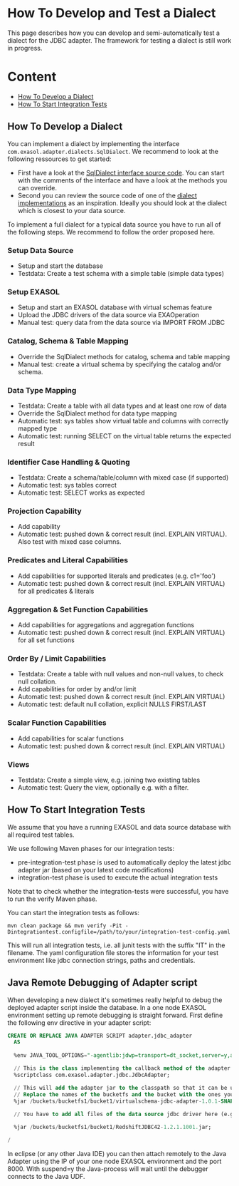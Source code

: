 # How To Develop and Test a Dialect
This page describes how you can develop and semi-automatically test a dialect for the JDBC adapter. The framework for testing a dialect is still work in progress.

# Content
* [How To Develop a Dialect](#how-to-develop-a-dialect)
* [How To Start Integration Tests](#how-to-start-integration-tests)

## How To Develop a Dialect
You can implement a dialect by implementing the interface ```com.exasol.adapter.dialects.SqlDialect```.
We recommend to look at the following ressources to get started:
* First have a look at the [SqlDialect interface source code](../virtualschema-jdbc-adapter/src/main/java/com/exasol/adapter/dialects/SqlDialect.java). You can start with the comments of the interface and have a look at the methods you can override.
* Second you can review the source code of one of the [dialect implementations](../virtualschema-jdbc-adapter/src/main/java/com/exasol/adapter/dialects/impl) as an inspiration. Ideally you should look at the dialect which is closest to your data source.

To implement a full dialect for a typical data source you have to run all of the following steps. We recommend to follow the order proposed here.

### Setup Data Source
* Setup and start the database
* Testdata: Create a test schema with a simple table (simple data types)

### Setup EXASOL
* Setup and start an EXASOL database with virtual schemas feature
* Upload the JDBC drivers of the data source via EXAOperation
* Manual test: query data from the data source via IMPORT FROM JDBC

### Catalog, Schema & Table Mapping
* Override the SqlDialect methods for catalog, schema and table mapping
* Manual test: create a virtual schema by specifying the catalog and/or schema.

### Data Type Mapping
* Testdata: Create a table with all data types and at least one row of data
* Override the SqlDialect method for data type mapping
* Automatic test: sys tables show virtual table and columns with correctly mapped type
* Automatic test: running SELECT on the virtual table returns the expected result

### Identifier Case Handling & Quoting
* Testdata: Create a schema/table/column with mixed case (if supported)
* Automatic test: sys tables correct
* Automatic test: SELECT works as expected

### Projection Capability
* Add capability
* Automatic test: pushed down & correct result (incl. EXPLAIN VIRTUAL). Also test with mixed case columns.

### Predicates and Literal Capabilities
* Add capabilities for supported literals and predicates (e.g. c1='foo')
* Automatic test: pushed down & correct result (incl. EXPLAIN VIRTUAL) for all predicates & literals

### Aggregation & Set Function Capabilities
* Add capabilities for aggregations and aggregation functions
* Automatic test: pushed down & correct result (incl. EXPLAIN VIRTUAL) for all set functions

### Order By / Limit Capabilities
* Testdata: Create a table with null values and non-null values, to check null collation.
* Add capabilities for order by and/or limit
* Automatic test: pushed down & correct result (incl. EXPLAIN VIRTUAL)
* Automatic test: default null collation, explicit NULLS FIRST/LAST

### Scalar Function Capabilities
* Add capabilities for scalar functions
* Automatic test: pushed down & correct result (incl. EXPLAIN VIRTUAL)

### Views
* Testdata: Create a simple view, e.g. joining two existing tables
* Automatic test: Query the view, optionally e.g. with a filter.


## How To Start Integration Tests
We assume that you have a running EXASOL and data source database with all required test tables.

We use following Maven phases for our integration tests:
* pre-integration-test phase is used to automatically deploy the latest jdbc adapter jar (based on your latest code modifications)
* integration-test phase is used to execute the actual integration tests

Note that to check whether the integration-tests were successful, you have to run the verify Maven phase.

You can start the integration tests as follows:
```
mvn clean package && mvn verify -Pit -Dintegrationtest.configfile=/path/to/your/integration-test-config.yaml
```

This will run all integration tests, i.e. all junit tests with the suffix "IT" in the filename. The yaml configuration file stores the information for your test environment like jdbc connection strings, paths and credentials.

## Java Remote Debugging of Adapter script

When developing a new dialect it's sometimes really helpful to debug the deployed adapter script inside the database.
In a one node EXASOL environment setting up remote debugging is straight forward.
First define the following env directive in your adapter script:

```sql
CREATE OR REPLACE JAVA ADAPTER SCRIPT adapter.jdbc_adapter 
  AS
  
  %env JAVA_TOOL_OPTIONS="-agentlib:jdwp=transport=dt_socket,server=y,address=8000,suspend=y";

  // This is the class implementing the callback method of the adapter script
  %scriptclass com.exasol.adapter.jdbc.JdbcAdapter;

  // This will add the adapter jar to the classpath so that it can be used inside the adapter script
  // Replace the names of the bucketfs and the bucket with the ones you used.
  %jar /buckets/bucketfs1/bucket1/virtualschema-jdbc-adapter-1.0.1-SNAPSHOT.jar;
									 
  // You have to add all files of the data source jdbc driver here (e.g. MySQL or Hive)

  %jar /buckets/bucketfs1/bucket1/RedshiftJDBC42-1.2.1.1001.jar;

/
```

In eclipse (or any other Java IDE) you can then attach remotely to the Java Adapter using the IP of your one node EXASOL environment and the port 8000.
With suspend=y the Java-process will wait until the debugger connects to the Java UDF.


